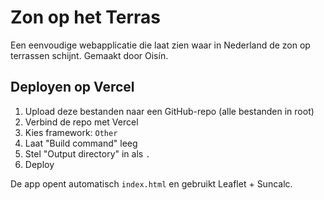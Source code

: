
# Zon op het Terras

Een eenvoudige webapplicatie die laat zien waar in Nederland de zon op terrassen schijnt. Gemaakt door Oisín.

## Deployen op Vercel

1. Upload deze bestanden naar een GitHub-repo (alle bestanden in root)
2. Verbind de repo met Vercel
3. Kies framework: `Other`
4. Laat "Build command" leeg
5. Stel "Output directory" in als `.`
6. Deploy

De app opent automatisch `index.html` en gebruikt Leaflet + Suncalc.
